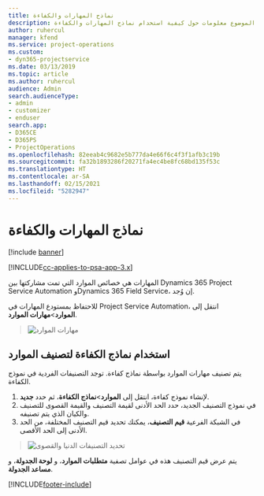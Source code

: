```yaml
---
title: نماذج المهارات والكفاءة
description: يقدم هذا الموضوع معلومات حول كيفية استخدام نماذج المهارات والكفاءة.
author: ruhercul
manager: kfend
ms.service: project-operations
ms.custom:
- dyn365-projectservice
ms.date: 03/13/2019
ms.topic: article
ms.author: ruhercul
audience: Admin
search.audienceType:
- admin
- customizer
- enduser
search.app:
- D365CE
- D365PS
- ProjectOperations
ms.openlocfilehash: 82eeab4c9682e5b777da4e66f6c4f3f1afb3c19b
ms.sourcegitcommit: fa32b1893286f20271fa4ec4be8fc68bd135f53c
ms.translationtype: HT
ms.contentlocale: ar-SA
ms.lasthandoff: 02/15/2021
ms.locfileid: "5282947"
---
```

# <a name="skills-and-proficiency-models"></a>نماذج المهارات والكفاءة

[!include [banner](../includes/psa-now-project-operations.md)]

[!INCLUDE[cc-applies-to-psa-app-3.x](../includes/cc-applies-to-psa-app-3x.md)]

المهارات هي خصائص الموارد التي تمت مشاركتها بين Dynamics 365 Project Service Automation وDynamics 365 Field Service، إن وُجد. 

للاحتفاظ بمستودع المهارات في Project Service Automation، انتقل إلى **الموارد**\>**مهارات الموارد**. 

> ![مهارات الموارد](media/Resource-Management-image84.png)

## <a name="use-proficiency-models-to-rate-resources"></a>استخدام نماذج الكفاءة لتصنيف الموارد

يتم تصنيف مهارات الموارد بواسطة نماذج كفاءة. توجد التصنيفات الفردية في نموذج الكفاءة. 

1. لإنشاء نموذج كفاءة، انتقل إلى **الموارد**\>**نماذج الكفاءة**، ثم حدد **جديد**.
2. في نموذج التصنيف الجديد، حدد الحد الأدنى لقيمة التصنيف والقيمة القصوى للتصنيف والكيان الذي يتم تصنيفه.
3. في الشبكة الفرعية **قيم التصنيف**، يمكنك تحديد قيم التصنيف المختلفة، من الحد الأدنى إلى الحد الأقصى.

> ![تحديد التصنيفات الدنيا والقصوى](media/Resource-Management-image85.png)

يتم عرض قيم التصنيف هذه في عوامل تصفية **متطلبات الموارد**، و **لوحة الجدولة**، و **مساعد الجدولة**.


[!INCLUDE[footer-include](../includes/footer-banner.md)]
